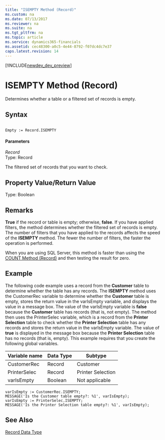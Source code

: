 ```yaml
---
title: "ISEMPTY Method (Record)"
ms.custom: na
ms.date: 07/13/2017
ms.reviewer: na
ms.suite: na
ms.tgt_pltfrm: na
ms.topic: article
ms.service: dynamics365-financials
ms.assetid: cec48300-a0c5-4e44-8792-f07dc4dc7e37
caps.latest.revision: 14
---
```


[!INCLUDE[newdev_dev_preview](../includes/newdev_dev_preview.md)]

# ISEMPTY Method (Record)
Determines whether a table or a filtered set of records is empty.  
  
## Syntax  
  
```  
  
Empty := Record.ISEMPTY  
```  
  
#### Parameters  
 *Record*  
 Type: Record  
  
 The filtered set of records that you want to check.  
  
## Property Value/Return Value  
 Type: Boolean  
  
## Remarks  
 **True** if the record or table is empty; otherwise, **false**. If you have applied filters, the method determines whether the filtered set of records is empty. The number of filters that you have applied to the records affects the speed of the **ISEMPTY** method. The fewer the number of filters, the faster the operation is performed.  
  
 When you are using SQL Server, this method is faster than using the [COUNT Method \(Record\)](devenv-COUNT-Method-Record.md) and then testing the result for zero.  
  
## Example  
 The following code example uses a record from the **Customer** table to determine whether the table has any records. The **ISEMPTY** method uses the CustomerRec variable to determine whether the **Customer** table is empty, stores the return value in the varIsEmpty variable, and displays the value in a message box. The value of the varIsEmpty variable is **false** because the **Customer** table has records \(that is, not empty\). The method then uses the PrinterSelec variable, which is a record from the **Printer Selection** table to check whether the **Printer Selection** table has any records and stores the return value in the varIsEmpty variable. The value of **true** is displayed in the message box because the **Printer Selection** table has no records \(that is, empty\). This example requires that you create the following global variables.  
  
|Variable name|Data Type|Subtype|  
|-------------------|---------------|-------------|  
|CustomerRec|Record|Customer|  
|PrinterSelec|Record|Printer Selection|  
|varIsEmpty|Boolean|Not applicable|  
  
```  
varIsEmpty := CustomerRec.ISEMPTY;  
MESSAGE('Is the Customer table empty?: %1', varIsEmpty);  
varIsEmpty := PrinterSelec.ISEMPTY;  
MESSAGE('Is the Printer Selection table empty?: %1', varIsEmpty);  
```  
  
## See Also  
 [Record Data Type](../datatypes/devenv-record-data-type.md)